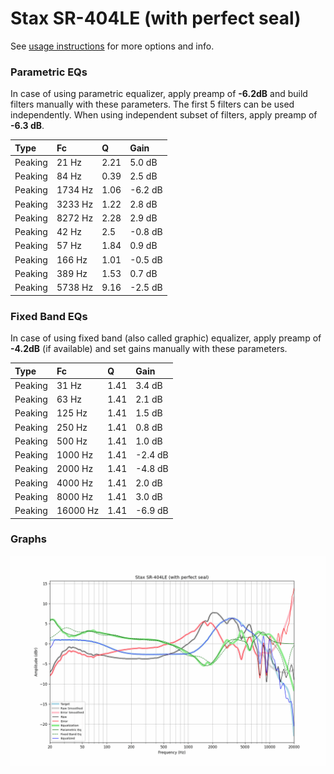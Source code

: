 # Stax SR-404LE (with perfect seal)
See [usage instructions](https://github.com/jaakkopasanen/AutoEq#usage) for more options and info.

### Parametric EQs
In case of using parametric equalizer, apply preamp of **-6.2dB** and build filters manually
with these parameters. The first 5 filters can be used independently.
When using independent subset of filters, apply preamp of **-6.3 dB**.

| Type    | Fc      |    Q | Gain    |
|:--------|:--------|:-----|:--------|
| Peaking | 21 Hz   | 2.21 | 5.0 dB  |
| Peaking | 84 Hz   | 0.39 | 2.5 dB  |
| Peaking | 1734 Hz | 1.06 | -6.2 dB |
| Peaking | 3233 Hz | 1.22 | 2.8 dB  |
| Peaking | 8272 Hz | 2.28 | 2.9 dB  |
| Peaking | 42 Hz   | 2.5  | -0.8 dB |
| Peaking | 57 Hz   | 1.84 | 0.9 dB  |
| Peaking | 166 Hz  | 1.01 | -0.5 dB |
| Peaking | 389 Hz  | 1.53 | 0.7 dB  |
| Peaking | 5738 Hz | 9.16 | -2.5 dB |

### Fixed Band EQs
In case of using fixed band (also called graphic) equalizer, apply preamp of **-4.2dB**
(if available) and set gains manually with these parameters.

| Type    | Fc       |    Q | Gain    |
|:--------|:---------|:-----|:--------|
| Peaking | 31 Hz    | 1.41 | 3.4 dB  |
| Peaking | 63 Hz    | 1.41 | 2.1 dB  |
| Peaking | 125 Hz   | 1.41 | 1.5 dB  |
| Peaking | 250 Hz   | 1.41 | 0.8 dB  |
| Peaking | 500 Hz   | 1.41 | 1.0 dB  |
| Peaking | 1000 Hz  | 1.41 | -2.4 dB |
| Peaking | 2000 Hz  | 1.41 | -4.8 dB |
| Peaking | 4000 Hz  | 1.41 | 2.0 dB  |
| Peaking | 8000 Hz  | 1.41 | 3.0 dB  |
| Peaking | 16000 Hz | 1.41 | -6.9 dB |

### Graphs
![](./Stax%20SR-404LE%20(with%20perfect%20seal).png)